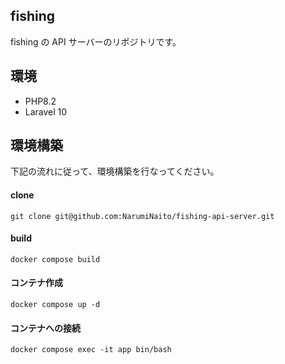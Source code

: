## fishing

fishing の API サーバーのリポジトリです。

## 環境

-   PHP8.2
-   Laravel 10

## 環境構築

下記の流れに従って、環境構築を行なってください。

#### clone

```
git clone git@github.com:NarumiNaito/fishing-api-server.git
```

#### build

```
docker compose build
```

#### コンテナ作成

```
docker compose up -d
```

#### コンテナへの接続

```
docker compose exec -it app bin/bash
```
